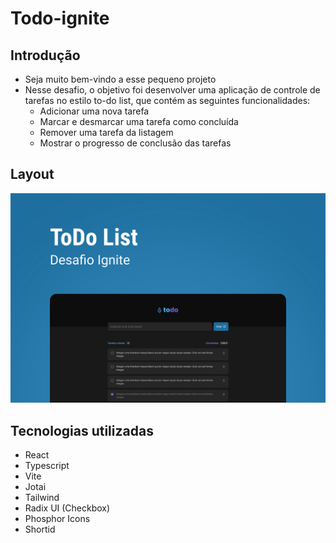 # Todo-ignite

## Introdução
- Seja muito bem-vindo a esse pequeno projeto
- Nesse desafio, o objetivo foi desenvolver uma aplicação de controle de tarefas no estilo to-do list, que contém as seguintes funcionalidades:
  - Adicionar uma nova tarefa
  - Marcar e desmarcar uma tarefa como concluída
  - Remover uma tarefa da listagem
  - Mostrar o progresso de conclusão das tarefas
## Layout
<img src="./TodoList.jpg" alt="" />

## Tecnologias utilizadas
- React
- Typescript
- Vite
- Jotai
- Tailwind
- Radix UI (Checkbox)
- Phosphor Icons
- Shortid

